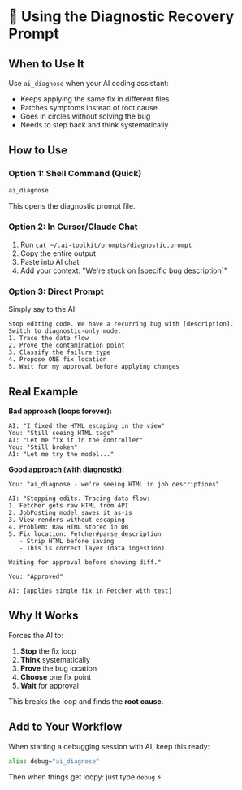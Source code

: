 # 🧠 Using the Diagnostic Recovery Prompt

## When to Use It

Use `ai_diagnose` when your AI coding assistant:
- Keeps applying the same fix in different files
- Patches symptoms instead of root cause
- Goes in circles without solving the bug
- Needs to step back and think systematically

## How to Use

### Option 1: Shell Command (Quick)
```bash
ai_diagnose
```

This opens the diagnostic prompt file.

### Option 2: In Cursor/Claude Chat
1. Run `cat ~/.ai-toolkit/prompts/diagnostic.prompt`
2. Copy the entire output
3. Paste into AI chat
4. Add your context: "We're stuck on [specific bug description]"

### Option 3: Direct Prompt
Simply say to the AI:

```
Stop editing code. We have a recurring bug with [description]. 
Switch to diagnostic-only mode:
1. Trace the data flow
2. Prove the contamination point
3. Classify the failure type
4. Propose ONE fix location
5. Wait for my approval before applying changes
```

## Real Example

**Bad approach (loops forever):**
```
AI: "I fixed the HTML escaping in the view"
You: "Still seeing HTML tags"
AI: "Let me fix it in the controller"
You: "Still broken"
AI: "Let me try the model..."
```

**Good approach (with diagnostic):**
```
You: "ai_diagnose - we're seeing HTML in job descriptions"

AI: "Stopping edits. Tracing data flow:
1. Fetcher gets raw HTML from API
2. JobPosting model saves it as-is
3. View renders without escaping
4. Problem: Raw HTML stored in DB
5. Fix location: Fetcher#parse_description
   - Strip HTML before saving
   - This is correct layer (data ingestion)
   
Waiting for approval before showing diff."

You: "Approved"

AI: [applies single fix in Fetcher with test]
```

## Why It Works

Forces the AI to:
1. **Stop** the fix loop
2. **Think** systematically
3. **Prove** the bug location
4. **Choose** one fix point
5. **Wait** for approval

This breaks the loop and finds the **root cause**.

## Add to Your Workflow

When starting a debugging session with AI, keep this ready:
```bash
alias debug="ai_diagnose"
```

Then when things get loopy: just type `debug` ⚡



